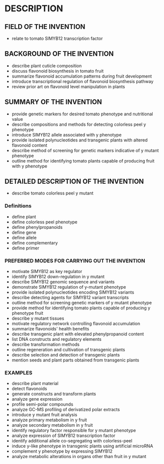 # DESCRIPTION

## FIELD OF THE INVENTION

- relate to tomato SlMYB12 transcription factor

## BACKGROUND OF THE INVENTION

- describe plant cuticle composition
- discuss flavonoid biosynthesis in tomato fruit
- summarize flavonoid accumulation patterns during fruit development
- introduce transcriptional regulation of flavonoid biosynthesis pathway
- review prior art on flavonoid level manipulation in plants

## SUMMARY OF THE INVENTION

- provide genetic markers for desired tomato phenotype and nutritional value
- describe compositions and methods for detecting colorless peel y phenotype
- introduce SlMYB12 allele associated with y phenotype
- provide isolated polynucleotides and transgenic plants with altered flavonoid content
- describe method of screening for genetic markers indicative of y mutant phenotype
- outline method for identifying tomato plants capable of producing fruit with y phenotype

## DETAILED DESCRIPTION OF THE INVENTION

- describe tomato colorless peel y mutant

### Definitions

- define plant
- define colorless peel phenotype
- define phenylpropanoids
- define gene
- define allele
- define complementary
- define primer

### PREFERRED MODES FOR CARRYING OUT THE INVENTION

- motivate SlMYB12 as key regulator
- identify SlMYB12 down-regulation in y mutant
- describe SlMYB12 genomic sequence and variants
- demonstrate SlMYB12 regulation of y-mutant phenotype
- provide isolated polynucleotides encoding SlMYB12 variants
- describe detecting agents for SlMYB12 variant transcripts
- outline method for screening genetic markers of y mutant phenotype
- provide method for identifying tomato plants capable of producing y phenotype fruit
- describe y mutant tissues
- motivate regulatory network controlling flavonoid accumulation
- summarize flavonoids' health benefits
- describe transgenic plant with elevated phenylpropanoid content
- list DNA constructs and regulatory elements
- describe transformation methods
- outline regeneration and cultivation of transgenic plants
- describe selection and detection of transgenic plants
- mention seeds and plant parts obtained from transgenic plants

### EXAMPLES

- describe plant material
- detect flavonoids
- generate constructs and transform plants
- analyze gene expression
- profile semi-polar compounds
- analyze GC-MS profiling of derivatized polar extracts
- introduce y mutant fruit analysis
- analyze primary metabolism in y fruit
- analyze secondary metabolism in y fruit
- identify regulatory factor responsible for y mutant phenotype
- analyze expression of SlMYB12 transcription factor
- identify additional allele co-segregating with colorless-peel
- induce y-like phenotype in transgenic plants using artificial microRNA
- complement y phenotype by expressing SlMYB12
- analyze metabolic alterations in organs other than fruit in y mutant

